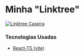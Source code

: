 # Minha "Linktree"

<a href="https://www.zacchello.site/automatizacoes">
  <img src="https://i.imgur.com/DNmox1y.png" alt="Linktree Caseira">
</a>

### Tecnologias Usadas
<ul>
  <li><a href="https://vitejs.dev">React-TS (vite)</a></li>
</ul>
